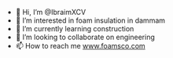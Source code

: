 - 👋 Hi, I’m @IbraimXCV
- 👀 I’m interested in foam insulation in dammam 
- 🌱 I’m currently learning construction 
- 💞️ I’m looking to collaborate on engineering
- 📫 How to reach me www.foamsco.com

<!---
IbraimXCV/IbraimXCV is a ✨ special ✨ repository because its `README.md` (this file) appears on your GitHub profile.
You can click the Preview link to take a look at your changes.
--->

